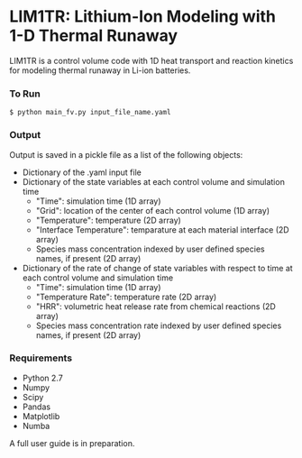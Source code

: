 # LIM1TR: Lithium-Ion Modeling with 1-D Thermal Runaway

LIM1TR is a control volume code with 1D heat transport and reaction kinetics for modeling thermal runaway in Li-ion batteries.

### To Run  
`$ python main_fv.py input_file_name.yaml`

### Output
Output is saved in a pickle file as a list of the following objects:
- Dictionary of the .yaml input file
- Dictionary of the state variables at each control volume and simulation time
    - "Time": simulation time (1D array)
    - "Grid": location of the center of each control volume (1D array)
    - "Temperature": temperature (2D array)
    - "Interface Temperature": temparature at each material interface (2D array)
    - Species mass concentration indexed by user defined species names, if present (2D array)
- Dictionary of the rate of change of state variables with respect to time at each control volume and simulation time
    - "Time": simulation time (1D array)
    - "Temperature Rate": temperature rate (2D array)
    - "HRR": volumetric heat release rate from chemical reactions (2D array)
    - Species mass concentration rate indexed by user defined species names, if present (2D array)

### Requirements
- Python 2.7
- Numpy
- Scipy
- Pandas
- Matplotlib
- Numba

A full user guide is in preparation.
